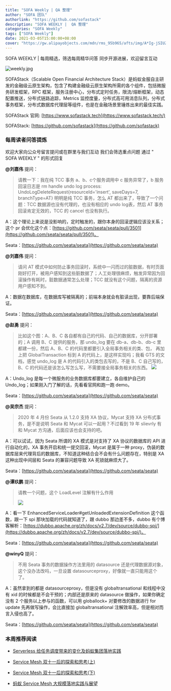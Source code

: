 ```yaml
---
title: "SOFA Weekly | QA 整理"
author: "SOFA 团队"
authorlink: "https://github.com/sofastack"
description: "SOFA WEEKLY |  QA 整理"
categories: "SOFA Weekly"
tags: ["SOFA Weekly"]
date: 2021-03-05T15:00:00+08:00
cover: "https://gw.alipayobjects.com/mdn/rms_95b965/afts/img/A*Ig-jSIUZWx0AAAAAAAAAAAAAARQnAQ"
---
```


SOFA WEEKLY | 每周精选，筛选每周精华问答
同步开源进展，欢迎留言互动

![weekly.jpg](https://gw.alipayobjects.com/mdn/rms_95b965/afts/img/A*ARgKS6SuU7YAAAAAAAAAAAAAARQnAQ)

SOFAStack（Scalable Open Financial Architecture Stack）是蚂蚁金服自主研发的金融级云原生架构，包含了构建金融级云原生架构所需的各个组件，包括微服务研发框架，RPC 框架，服务注册中心，分布式定时任务，限流/熔断框架，动态配置推送，分布式链路追踪，Metrics 监控度量，分布式高可用消息队列，分布式事务框架，分布式数据库代理层等组件，也是在金融场景里锤炼出来的最佳实践。

SOFAStack 官网: [https://www.sofastack.tech](https://www.sofastack.tech/)

SOFAStack: [https://github.com/sofastack](https://github.com/sofastack)

### 每周读者问答提炼

欢迎大家向公众号留言提问或在群里与我们互动
我们会筛选重点问题
通过 " SOFA WEEKLY " 的形式回复

**@刘嘉伟** 提问：
>请教一下：我在纯 TCC 事务 a、b、c个服务调用中 c 服务异常了，b 服务回滚日志是
> rm handle undo log process:
> UndoLogDeleteRequest{resourceId='insert', saveDays=7, branchType=AT}
> 明明是纯 TCC 事务，怎么 AT 都出来了，导致了一个问题：TCC 数据源也没有代理的，也没有相应的 undo log表，然后 AT 事务回滚肯定无效的，TCC 的 cancel 也没有执行。

A：这个理论上来说是没影响的，定时触发的，跟你本身的回滚逻辑应该没关系；这个 pr 会优化这个点：[https://github.com/seata/seata/pull/3501](https://github.com/seata/seata/pull/3501)。

Seata：[https://github.com/seata/seata](https://github.com/seata/seata)


**@刘嘉伟** 提问：
> 请问 AT 模式中如何防止事务回滚时，系统中一闪而过的脏数据，有时页面刚好打开，被用户感知到这些脏数据了；人工处理很麻烦，触发异常因为回滚操作有耗时，脏数据通常怎么处理；TCC 就没有这个问题，隔离的资源用户感知不到。

A：数据在数据库，在数据库写被隔离的；前端本身就会有脏读出现，要靠后端保证。

Seata：[https://github.com/seata/seata](https://github.com/seata/seata)

**@赵勇** 提问：
> 比如这个图：A、B、C 各自都有自己的代码、自己的数据库，分开部署的；A 调用 B、C 提供的服务，那 undo_log 要在 db-a、db-b、db-c 里都建一份，然后 A、B、C 的代码里都要引入全局事务相关的类、包， 再加上把 GlobalTransaction 标到 A 的代码上，是这样实现吗；我看 GTS 的文档，感觉 undo_log 是 A 的代码引入的类包去写的，不是 B、C 自己写的，B、C 的代码还是该怎么写怎么写，不需要接全局事务相关的东西。
>![](https://cdn.nlark.com/yuque/0/2021/png/12405317/1614935011044-ea523d0e-dbd4-43ff-ac91-97686c4bbe4f.png)

A：Undo_log 是每一个微服务的业务数据库都要建立，各自维护自己的 Undo_log；如果刚入门了解的话，先看看官网和跑一跑 demo。

Seata：[https://github.com/seata/seata](https://github.com/seata/seata)

**@吴宗杰** 提问：
> 2020 年 4 月份 Seata 从 1.2.0 支持 XA 协议，Mycat 支持 XA 分布式事务，是不是说明 Seata 和 Mycat 可以一起用？不过看到 19 年 slievrly 有和 Mycat 方沟通，后面应该也会支持的吧。

A：可以试试，因为 Seata 所谓的 XA 模式是对支持了 XA 协议的数据库的 API 进行自动化的，XA 事务开启和统一提交回滚，Mycat 是属于一种 proxy，伪装的数据库层来代理背后的数据库，不知道这种结合会不会有什么问题存在，特别是 XA 这种出现中间层和 Seata 的兼容问题导致 XA 死锁就麻烦大了。

Seata：[https://github.com/seata/seata](https://github.com/seata/seata)

**@谭玖鹏** 提问：
> 请教一个问题，这个 LoadLevel 注解有什么作用
> 
> ![](https://cdn.nlark.com/yuque/0/2021/png/12405317/1614935011072-8fbfd6e6-ce2a-46a6-85a5-092f68ee1978.png)

A：看一下
EnhancedServiceLoader#getUnloadedExtensionDefinition 这个函数，跟一下 spi 那块加载的代码就知道了，跟 dubbo 那边差不多，dubbo 有个博客解析：[https://dubbo.apache.org/zh/docs/v2.7/dev/source/dubbo-spi/](https://dubbo.apache.org/zh/docs/v2.7/dev/source/dubbo-spi/)。

Seata：[https://github.com/seata/seata](https://github.com/seata/seata)


**@winyQ** 提问：
> 不用 Seata 事务的数据操作方法里用的 datasource 还是代理数据源对象，这个没办法改吗，一旦设置 datasourceproxy，好像就一直只能用这个了。

A：虽然拿到的都是 datasourceproxy，但是没有 globaltransational 和线程中没有 xid 的时候都是不会干预的；内部还是原来的 datasource 做操作，如果你确定没有 2 个服务以上参与的函数，可以用 globallock+ 对要修改的数据进行 for update 先再做写操作，会比直接加 globaltransational 注解效率高，但是相对而言入侵也高了。

Seata：[https://github.com/seata/seata](https://github.com/seata/seata)

### 本周推荐阅读

- [Serverless 给任务调度带来的变化及蚂蚁集团落地实践](http://mp.weixin.qq.com/s?__biz=MzUzMzU5Mjc1Nw==&mid=2247487387&idx=1&sn=aa5611c20ac32f5f58e12488f1285824&chksm=faa0e041cdd769575a8f5921fed99968277be197544ccd9246e2f1a675b7a275b42e07ac61de&scene=21)

- [Service Mesh 双十一后的探索和思考(上)](http://mp.weixin.qq.com/s?__biz=MzUzMzU5Mjc1Nw==&mid=2247487314&idx=1&sn=55a6a84986290888e15719446365c986&chksm=faa0e088cdd7699e2a2a4594850699713cbd698531dba1f7309f755375232560f8f758230a85&scene=21)

- [Service Mesh 双十一后的探索和思考(下)](http://mp.weixin.qq.com/s?__biz=MzUzMzU5Mjc1Nw==&mid=2247487357&idx=1&sn=f9a8d34452c4b777fe8094cddb17ad7e&chksm=faa0e0a7cdd769b1c767cf15ca736ceca6fb5626b0363db908f4ead7e814e275fecd3037a13e&scene=21)

- [蚂蚁 Service Mesh 大规模落地实践与展望](http://mp.weixin.qq.com/s?__biz=MzUzMzU5Mjc1Nw==&mid=2247487233&idx=1&sn=f2b4ff05edf64f3a32033d5b1013717d&chksm=faa0e0dbcdd769cd7cdf292e3c341012004a8963cc26547069a2b96dfd4a769423a95849cf2c&scene=21)
